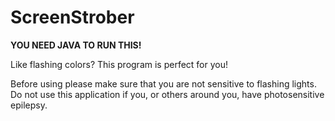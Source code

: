 # ScreenStrober

**YOU NEED JAVA TO RUN THIS!**

Like flashing colors? This program is perfect for you!

Before using please make sure that you are not sensitive to
flashing lights. Do not use this application if you, or others
around you, have photosensitive epilepsy.
